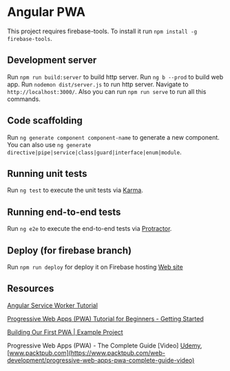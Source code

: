 # Angular PWA

This project requires firebase-tools. To install it run `npm install -g firebase-tools`.

## Development server

Run `npm run build:server` to build http server.
Run `ng b --prod` to build web app.
Run `nodemon dist/server.js` to run http server. Navigate to `http://localhost:3000/`.
Also you can run `npm run serve` to run all this commands.

## Code scaffolding

Run `ng generate component component-name` to generate a new component. You can also use `ng generate directive|pipe|service|class|guard|interface|enum|module`.

## Running unit tests

Run `ng test` to execute the unit tests via [Karma](https://karma-runner.github.io).

## Running end-to-end tests

Run `ng e2e` to execute the end-to-end tests via [Protractor](http://www.protractortest.org/).

## Deploy (for firebase branch)

Run `npm run deploy` for deploy it on Firebase hosting [Web site](https://angular-pwa-6dd1c.web.app)

## Resources

[Angular Service Worker Tutorial](https://www.youtube.com/watch?v=5YtNQJQu31Y)

[Progressive Web Apps (PWA) Tutorial for Beginners - Getting Started](https://www.youtube.com/watch?v=dap6yIe1uK4)

[Building Our First PWA | Example Project](https://www.youtube.com/watch?v=I3jTvWj8JrQ)

Progressive Web Apps (PWA) - The Complete Guide [Video] [Udemy](https://www.udemy.com/course/progressive-web-app-pwa-the-complete-guide/), [www.packtpub.com](https://www.packtpub.com/web-development/progressive-web-apps-pwa-complete-guide-video)
